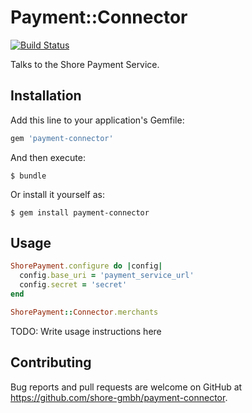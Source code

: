 # Payment::Connector
[![Build Status](https://travis-ci.org/shore-gmbh/payment-connector.svg?branch=master)](https://travis-ci.org/shore-gmbh/payment-connector)

Talks to the Shore Payment Service.

## Installation

Add this line to your application's Gemfile:

```ruby
gem 'payment-connector'
```

And then execute:

    $ bundle

Or install it yourself as:

    $ gem install payment-connector

## Usage

```ruby
ShorePayment.configure do |config|
  config.base_uri = 'payment_service_url'
  config.secret = 'secret'
end

ShorePayment::Connector.merchants
```


TODO: Write usage instructions here

## Contributing

Bug reports and pull requests are welcome on GitHub at https://github.com/shore-gmbh/payment-connector.
